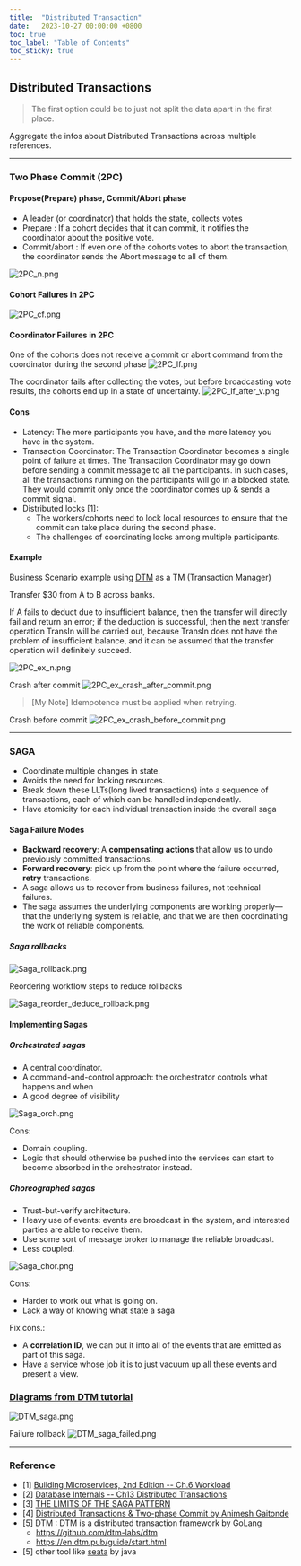 ```yaml
---
title:  "Distributed Transaction"
date:   2023-10-27 00:00:00 +0800
toc: true
toc_label: "Table of Contents"
toc_sticky: true
---
```


## Distributed Transactions

> The first option could be to just not split the data apart in the first place.

Aggregate the infos about Distributed Transactions across multiple references.

---
### Two Phase Commit (2PC)
#### Propose(Prepare) phase, Commit/Abort phase
- A leader (or coordinator) that holds the state, collects votes
- Prepare : If a cohort decides that it can commit, it notifies the coordinator about the positive vote.
- Commit/abort : If even one of the cohorts votes to abort the transaction, the coordinator sends the Abort message to all of them.

![2PC_n.png](https://hongjhih77.github.io/img/2023-10-27-Distributed%20Transaction/2PC_n.png)

#### Cohort Failures in 2PC
![2PC_cf.png](https://hongjhih77.github.io/img/2023-10-27-Distributed%20Transaction/2PC_cf.png)

#### Coordinator Failures in 2PC

One of the cohorts does not receive a commit or abort command from the coordinator during the second phase
![2PC_lf.png](https://hongjhih77.github.io/img/2023-10-27-Distributed%20Transaction/2PC_lf.png)

The coordinator fails after collecting the votes, but before broadcasting vote results, the cohorts end up in a state of uncertainty.
![2PC_lf_after_v.png](https://hongjhih77.github.io/img/2023-10-27-Distributed%20Transaction/2PC_lf_after_v.png)

#### Cons
- Latency: The more participants you have, and the more latency you have in the system.
- Transaction Coordinator: The Transaction Coordinator becomes a single point of failure at times. The Transaction Coordinator may go down before sending a commit message to all the participants. In such cases, all the transactions running on the participants will go in a blocked state. They would commit only once the coordinator comes up & sends a commit signal.
- Distributed locks [1]:
    - The workers/cohorts need to lock local resources to ensure that the commit can take place during the second phase.
    - The challenges of coordinating locks among multiple participants.

#### Example
Business Scenario example using [DTM](https://en.dtm.pub/practice/msg.html#success-process) as a TM (Transaction Manager)

Transfer $30 from A to B across banks.

If A fails to deduct due to insufficient balance, then the transfer will directly fail and return an error; 
if the deduction is successful, then the next transfer operation TransIn will be carried out, because TransIn does not have the problem of insufficient balance, 
and it can be assumed that the transfer operation will definitely succeed.

![2PC_ex_n.png](https://hongjhih77.github.io/img/2023-10-27-Distributed%20Transaction/2PC_ex_n.png)

Crash after commit
![2PC_ex_crash_after_commit.png](https://hongjhih77.github.io/img/2023-10-27-Distributed%20Transaction/2PC_ex_crash_after_commit.png)

> [My Note] Idempotence must be applied when retrying.

Crash before commit
![2PC_ex_crash_before_commit.png](https://hongjhih77.github.io/img/2023-10-27-Distributed%20Transaction/2PC_ex_crash_before_commit.png)

---
### SAGA
- Coordinate multiple changes in state.
- Avoids the need for locking resources.
- Break down these LLTs(long lived transactions) into a sequence of transactions, each of which can be handled independently.
- Have atomicity for each individual transaction inside the overall saga

#### Saga Failure Modes

- **Backward recovery**: A **compensating actions** that allow us to undo previously committed transactions.
- **Forward recovery**: pick up from the point where the failure occurred, **retry** transactions.
- A saga allows us to recover from business failures, not technical failures.
- The saga assumes the underlying components are working properly—that the underlying system is reliable, and that we are then coordinating the work of reliable components.

##### Saga rollbacks
![Saga_rollback.png](https://hongjhih77.github.io/img/2023-10-27-Distributed%20Transaction/Saga_rollback.png)

Reordering workflow steps to reduce rollbacks

![Saga_reorder_deduce_rollback.png](https://hongjhih77.github.io/img/2023-10-27-Distributed%20Transaction/Saga_reorder_deduce_rollback.png)

#### Implementing Sagas

##### Orchestrated sagas
- A central coordinator.
- A command-and-control approach: the orchestrator controls what happens and when
- A good degree of visibility

![Saga_orch.png](https://hongjhih77.github.io/img/2023-10-27-Distributed%20Transaction/Saga_orch.png)

Cons:
- Domain coupling.
- Logic that should otherwise be pushed into the services can start to become absorbed in the orchestrator instead.

##### Choreographed sagas
- Trust-but-verify architecture.
- Heavy use of events: events are broadcast in the system, and interested parties are able to receive them.
- Use some sort of message broker to manage the reliable broadcast.
- Less coupled.

![Saga_chor.png](https://hongjhih77.github.io/img/2023-10-27-Distributed%20Transaction/Saga_chor.png)

Cons:
- Harder to work out what is going on.
- Lack a way of knowing what state a saga

Fix cons.:
- A **correlation ID**, we can put it into all of the events that are emitted as part of this saga.
- Have a service whose job it is to just vacuum up all these events and present a view.

### [Diagrams from DTM tutorial](https://en.dtm.pub/practice/saga.html#split-into-subtransactions)

![DTM_saga.png](https://hongjhih77.github.io/img/2023-10-27-Distributed%20Transaction%2FDTM_saga.png)

Failure rollback
![DTM_saga_failed.png](https://hongjhih77.github.io/img/2023-10-27-Distributed%20Transaction%2FDTM_saga_failed.png)


---
### Reference
- [1] [Building Microservices, 2nd Edition -- Ch.6 Workload](https://www.oreilly.com/library/view/building-microservices-2nd/9781492034018/)
- [2] [Database Internals -- Ch13 Distributed Transactions](https://learning.oreilly.com/library/view/database-internals/9781492040330/)
- [3] [THE LIMITS OF THE SAGA PATTERN](https://www.ufried.com/blog/limits_of_saga_pattern)
- [4] [Distributed Transactions & Two-phase Commit by Animesh Gaitonde](https://medium.com/geekculture/distributed-transactions-two-phase-commit-c82752d69324)
- [5] DTM : DTM is a distributed transaction framework by GoLang
  - <https://github.com/dtm-labs/dtm>
  - <https://en.dtm.pub/guide/start.html>
- [5] other tool like [seata](https://github.com/seata/seata) by java